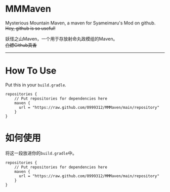# MMMaven
Mysterious Mountain Maven, a maven for Syameimaru's Mod on github.  
~~Hey, github is so useful!~~  

妖怪之山Maven，一个用于存放射命丸政模组的Maven。  
~~白嫖Github真香~~  
***  

# How To Use  
Put this in your `build.gradle`.  
```  
repositories {  
    // Put repositories for dependencies here  
    maven {   
      url = "https://raw.github.com/0999312/MMMaven/main/repository"   
    }  
}  
```  
  
# 如何使用  
将这一段放进你的`build.gradle`中。  
```  
repositories {  
    // Put repositories for dependencies here  
    maven {   
      url = "https://raw.github.com/0999312/MMMaven/main/repository"   
    }  
}  
```
